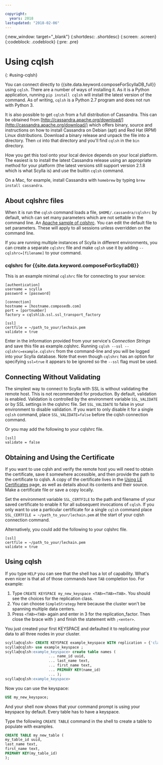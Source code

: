 ```yaml
---

copyright:
  years: 2018
lastupdated: "2018-02-06"
---
```


{:new_window: target="_blank"}
{:shortdesc: .shortdesc}
{:screen: .screen}
{:codeblock: .codeblock}
{:pre: .pre}

# Using cqlsh
{: #using-cqlsh}

You can connect directly to {{site.data.keyword.composeForScyllaDB_full}} using `cqlsh`.
There are a number of ways of installing it. As it is a Python application, running `pip install cqlsh` will install the latest version of the command. As of writing, `cqlsh` is a Python 2.7 program and does not run with Python 3.

It is also possible to get `cqlsh` from a full distribution of Cassandra. This can be obtained from [http://cassandra.apache.org/download/](http://cassandra.apache.org/download/) which offers binary, source and instructions on how to install Cassandra on Debian (apt) and Red Hat (RPM) Linux distributions. Download a binary release and unpack the file into a directory. Then `cd` into that directory and you'll find `cqlsh` in the `bin` directory.

How you get this tool onto your local device depends on your local platform. The easiest is to install the latest Cassandra release using an appropriate method for your platform (the latest versions still support version 2.1.8 which is what Scylla is) and use the builtin `cqlsh` command. 

On a Mac, for example, install Cassandra with `homebrew` by typing `brew install cassandra`.

## About cqlshrc files
When it is run the `cqlsh` command loads a file, `$HOME/.cassandra/cqlshrc` by default, which can set many parameters which are not settable in the command line. An [Apache sample of cqlshrc](https://github.com/apache/cassandra/blob/trunk/conf/cqlshrc.sample). You can edit the default file to set parameters. These will apply to all sessions unless overridden on the command line.

If you are running multiple instances of Scylla in different environments, you can create a separate `cqlshrc` file and make `cqlsh` use it by adding `--cqlshrc=[filename]` to your command.

### cqlshrc for {{site.data.keyword.composeForScyllaDB}}
This is an example minimal `cqlshrc` file for connecting to your service:
```
[authentication]
username = scylla
password = [password]

[connection]
hostname = [hostname.composedb.com]
port = [portnumber]
factory = cqlshlib.ssl.ssl_transport_factory

[ssl]
certfile = ~/path_to_your/lechain.pem
validate = true
```

Enter in the information provided from your service's _Connection Strings_ and save this file as example.cqlshrc.
Running `cqlsh --ssl --cqlshrc=example.cqlshrc` from the command-line and you will be logged into your Scylla database. Note that even though `cqlshrc` has an option for specifying `ssl=true` it appears to be ignored so the `--ssl` flag must be used.

## Connecting Without Validating
The simplest way to connect to Scylla with SSL is without validating the remote host. This is not recommended for production. By default, validation is enabled. Validation is controlled by the environment variable `SSL_VALIDATE` or by SSL settings in the cqlshrc file. Set `SSL_VALIDATE` to false in your environment to disable validation. If you want to only disable it for a single `cqlsh` command, place `SSL_VALIDATE=false` before the cqlsh connection command.

Or you may add the following to your cqlshrc file.

```
[ssl]  
validate = false
```

## Obtaining and Using the Certificate
If you want to use cqlsh and verify the remote host you will need to obtain the certificate, save it somewhere accessible, and then provide the path to the certificate to cqlsh. A copy of the certificate lives in the [Using LE Certificates](./scylla-certificates.html) page, as well as details about its contents and their source. Make a certificate file or save a copy locally. 

Set the environment variable  `SSL_CERTFILE` to the path and filename of your saved certificate to enable it for all subsequent invocations of `cqlsh`. If you only want to use a particular certificate for a single `cqlsh` command place `SSL_CERTFILE = ~/path_to_your/lechain.pem` at the start of your cqlsh connection command.

Alternatively, you could add the following to your cqlshrc file.
```
[ssl]
certfile = ~/path_to_your/lechain.pem
validate = true
```

## Using cqlsh
If you type `HELP` you can see that the shell has a lot of capability. What's even nicer is that all of those commands have `TAB` completion too. For example:
1. Type `CREATE KEYSPACE my_new_keyspace <TAB><TAB><TAB>`. You should see the choices for the replication class.
2. You can choose `SimpleStrategy` here because the cluster won't be spanning multiple data centers.
3. Press `<TAB><TAB>` again and enter in 3 for the replication_factor. Then close the brace with `}` and finish the statement with `;<enter>`.

You just created your first KEYSPACE and defaulted it to replicating your data to all three nodes in your cluster.
```sql
scylla@cqlsh> CREATE KEYSPACE example_keyspace WITH replication = {'class': 'SimpleStrategy', 'replication_factor': 3 };
scylla@cqlsh> use example_keyspace ;
scylla@cqlsh:example_keyspace> create table names (
                    ... name_id uuid,
                    ... last_name text,
                    ... first_name text,
                    ... PRIMARY KEY(name_id)
                    ... );
scylla@cqlsh:example_keyspace> 
```

Now you can use the keyspace:
```sql 
USE my_new_keyspace;
```
And your shell now shows that your command prompt is using your keyspace by default. Every table has to have a keyspace.

Type the following `CREATE TABLE` command in the shell to create a table to populate with examples.
```sql
CREATE TABLE my_new_table (
my_table_id uuid,
last_name text,
first_name text,
PRIMARY KEY(my_table_id)
);
```